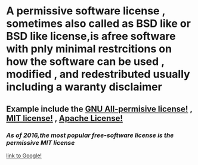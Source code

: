 # **A permissive software license , sometimes also called as BSD like or BSD like license,is afree software with pnly minimal restrcitions on how the software can be used , modified , and redestributed usually including a waranty disclaimer**
## Example include  the [GNU All-permisive license!](hhtps://en.wikiperdi.org/wiki/GNU_All-permisive_license) , [MIT license!](hhtps://en.wikipedi.porg/wiki/MIT_Lciense) , [Apache License!](hhtps://en.wikiperida.org/wiki/apple_public_source_licane)
### *As of 2016,the most popular free-software license is the permissive MIT license*


[link to Google!](http://google.com)
